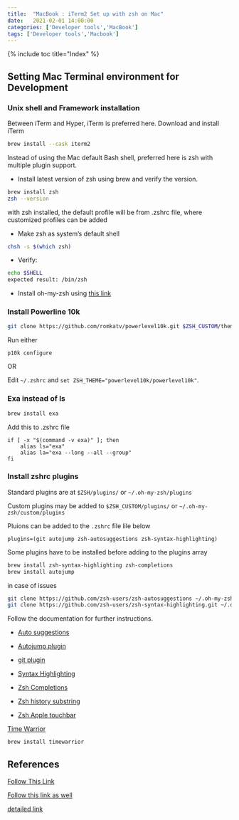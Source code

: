 ```yaml
---
title:  "MacBook : iTerm2 Set up with zsh on Mac"
date:   2021-02-01 14:00:00
categories: ['Developer tools','MacBook']
tags: ['Developer tools','Macbook']
---
```


{% include toc title="Index" %}

## Setting Mac Terminal environment for Development


### Unix shell and Framework installation

Between iTerm and Hyper, iTerm is preferred here. Download and install iTerm

```sh
brew install --cask iterm2 
```

Instead of using the Mac default Bash shell, preferred here is zsh with multiple plugin support.

* Install latest version of zsh using brew and verify the version.

```sh
brew install zsh
zsh --version
```

with zsh installed, the default profile will be from .zshrc file, where customized profiles can be added

* Make zsh as system’s default shell

```sh
chsh -s $(which zsh)
```
* Verify:

```sh
echo $SHELL
expected result: /bin/zsh
```

* Install oh-my-zsh using [this link](https://ohmyz.sh/#install)

### Install Powerline 10k

```sh
git clone https://github.com/romkatv/powerlevel10k.git $ZSH_CUSTOM/themes/powerlevel10k
```
Run either
```
p10k configure
```
OR

Edit `~/.zshrc` and `set ZSH_THEME="powerlevel10k/powerlevel10k"`.

### Exa instead of ls
```sh
brew install exa
```
Add this to .zshrc file

```shell
if [ -x "$(command -v exa)" ]; then
    alias ls="exa"
    alias la="exa --long --all --group"
fi
```

### Install zshrc plugins

Standard plugins are at `$ZSH/plugins/` or `~/.oh-my-zsh/plugins`

Custom plugins may be added to `$ZSH_CUSTOM/plugins/` or `~/.oh-my-zsh/custom/plugins`

Pluions can be added to the `.zshrc` file lile below
```shell
plugins=(git autojump zsh-autosuggestions zsh-syntax-highlighting)
```

Some plugins have to be installed before adding to the plugins array

```sh
brew install zsh-syntax-highlighting zsh-completions
brew install autojump
```

in case of issues

```sh
git clone https://github.com/zsh-users/zsh-autosuggestions ~/.oh-my-zsh/custom/plugins/zsh-autosuggestions
git clone https://github.com/zsh-users/zsh-syntax-highlighting.git ~/.oh-my-zsh/custom/plugins/zsh-syntax-highlighting
```

Follow the documentation for further instructions.

* [Auto suggestions](https://github.com/zsh-users/zsh-autosuggestions/blob/master/INSTALL.md#oh-my-zsh)
* [Autojump plugin](https://github.com/ohmyzsh/ohmyzsh/tree/master/plugins/autojump)
* [git plugin](https://github.com/ohmyzsh/ohmyzsh/tree/master/plugins/git)
* [Syntax Highlighting](https://github.com/zsh-users/zsh-syntax-highlighting/blob/master/INSTALL.md)

* [Zsh Completions](https://github.com/zsh-users/zsh-completions/#Manual%20installation)

* [Zsh history substring](https://github.com/zsh-users/zsh-history-substring-search)

* [Zsh Apple touchbar](https://github.com/zsh-users/zsh-apple-touchbar)


[Time Warrior](https://timewarrior.net/docs/install/)

```sh
brew install timewarrior
```

## References

[Follow This Link](https://medium.com/swlh/power-up-your-terminal-using-oh-my-zsh-iterm2-c5a03f73a9fb)

[Follow this link as well](https://towardsdatascience.com/customising-the-mac-terminal-to-increase-productivity-and-improve-the-interface-894f6d86d573)

[detailed link](https://towardsdatascience.com/the-ultimate-guide-to-your-terminal-makeover-e11f9b87ac99)


